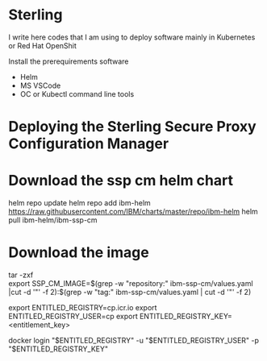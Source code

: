 # Sterling
I write here codes that I am using to deploy software mainly in Kubernetes or Red Hat OpenShit

Install the prerequirements software
- Helm
- MS VSCode
- OC or Kubectl command line tools

# Deploying the Sterling Secure Proxy Configuration Manager 

# Download the ssp cm helm chart

helm repo update
helm repo add ibm-helm https://raw.githubusercontent.com/IBM/charts/master/repo/ibm-helm
helm pull ibm-helm/ibm-ssp-cm

# Download the image

tar -zxf <ibm-ssp-ps-helm chart-name>  
export SSP_CM_IMAGE=$(grep -w "repository:" ibm-ssp-cm/values.yaml |cut -d '"' -f 2):$(grep -w "tag:" ibm-ssp-cm/values.yaml | cut -d '"' -f 2)

export ENTITLED_REGISTRY=cp.icr.io
export ENTITLED_REGISTRY_USER=cp
export ENTITLED_REGISTRY_KEY=<entitlement_key>

docker login "$ENTITLED_REGISTRY" -u "$ENTITLED_REGISTRY_USER" -p "$ENTITLED_REGISTRY_KEY"









